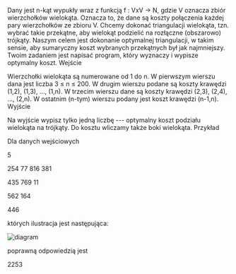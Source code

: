 Dany jest n-kąt wypukły wraz z funkcją f : VxV -> N, gdzie V oznacza zbiór wierzchołków wielokąta. Oznacza to, że dane są koszty połączenia każdej pary wierzchołków ze zbioru V. Chcemy dokonać triangulacji wielokąta, tzn. wybrać takie przekątne, aby wielokąt podzielić na rozłączne (obszarowo) trójkąty. Naszym celem jest dokonanie optymalnej triangulacji, w takim sensie, aby sumaryczny koszt wybranych przekątnych był jak najmniejszy. Twoim zadaniem jest napisać program, który wyznaczy i wypisze optymalny koszt.
Wejście


Wierzchołki wielokąta są numerowane od 1 do n. W pierwszym wierszu dana jest liczba 3 ≤ n ≤ 200. W drugim wierszu podane są koszty krawędzi (1,2), (1,3), ..., (1,n). W trzecim wierszu dane są koszty krawędzi (2,3), (2,4), ..., (2,n). W ostatnim (n-tym) wierszu podany jest koszt krawędzi (n-1,n).
Wyjście


Na wyjście wypisz tylko jedną liczbę --- optymalny koszt podziału wielokąta na trójkąty. Do kosztu wliczamy także boki wielokąta.
Przykład

Dla danych wejściowych

5

254 77 816 381 

435 769 11 

562 164 

446 


których ilustracja jest następująca: 

![diagram](http://www.rafalnowak.pl/wiki/images/f/f3/1.jpg)


poprawną odpowiedzią jest

2253
